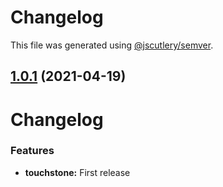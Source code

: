 # Changelog

This file was generated using [@jscutlery/semver](https://github.com/jscutlery/semver).

## [1.0.1](https://github.com/pebula/node/compare/touchstone-1.0.0...touchstone-1.0.1) (2021-04-19)



# Changelog

### Features

* **touchstone:** First release
